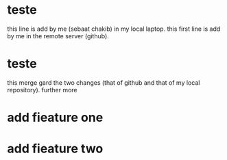 # teste
this line is add by me (sebaat chakib) in my local laptop.
this first line is add by me in the remote server (github).
# teste
this merge gard the two changes (that of github and that of my local repository). 
further more

# add fieature one

# add fieature two

